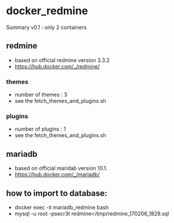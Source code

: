# docker_redmine

Summary v0.1 : only 2 containers

## redmine
* based on official redmine version 3.3.2
* https://hub.docker.com/_/redmine/

### themes
* number of themes : 3
* see the fetch_themes_and_plugins.sh

### plugins
* number of plugins : 1
* see the fetch_themes_and_plugins.sh

## mariadb
* based on official maridab  version 10.1.
* https://hub.docker.com/_/mariadb/

## how to import to database:
* docker exec -it mariadb_redmine bash
* mysql -u root -psecr3t redmine</tmp/redmine_170206_1829.sql
